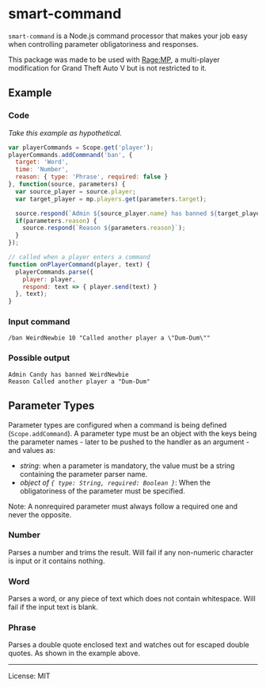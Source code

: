 # smart-command

`smart-command` is a Node.js command processor that makes your job easy when controlling parameter obligatoriness and responses.

This package was made to be used with [Rage:MP](https://rage.mp/), a multi-player modification for Grand Theft Auto V but is not restricted to it.

## Example

### Code

*Take this example as hypothetical.*
```javascript
var playerCommands = Scope.get('player');
playerCommands.addCommnand('ban', {
  target: 'Word',
  time: 'Number',
  reason: { type: 'Phrase', required: false }
}, function(source, parameters) {
  var source_player = source.player;
  var target_player = mp.players.get(parameters.target);

  source.respond(`Admin ${source_player.name} has banned ${target_player.name}!`);
  if(parameters.reason) {
    source.respond(`Reason ${parameters.reason}`);
  }  
});

// called when a player enters a command
function onPlayerCommand(player, text) {
  playerCommands.parse({
    player: player,
    respond: text => { player.send(text) }
  }, text);
}
```
### Input command

```
/ban WeirdNewbie 10 "Called another player a \"Dum-Dum\""
```

### Possible output

```
Admin Candy has banned WeirdNewbie
Reason Called another player a "Dum-Dum"
```

## Parameter Types

Parameter types are configured when a command is being defined (`Scope.addCommand`). A parameter type must be an object with the keys being the parameter names - later to be pushed to the handler as an argument - and values as:
* *string*: when a parameter is mandatory, the value must be a string containing the parameter parser name.
* *object of `{ type: String, required: Boolean }`*: When the obligatoriness of the parameter must be specified.

Note: A nonrequired parameter must always follow a required one and never the opposite.

### Number

Parses a number and trims the result. Will fail if any non-numeric character is input or it contains nothing.

### Word

Parses a word, or any piece of text which does not contain whitespace. Will fail if the input text is blank.

### Phrase

Parses a double quote enclosed text and watches out for escaped double quotes. As shown in the example above.

---

License: MIT
